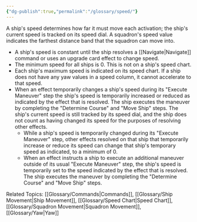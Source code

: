 ```yaml
---
{"dg-publish":true,"permalink":"/glossary/speed/"}
---
```


A ship's speed determines how far it must move each activation; the ship's current speed is tracked on its speed dial. A squadron's speed value indicates the farthest distance band that the squadron can move into.
- A ship's speed is constant until the ship resolves a [[Navigate\|Navigate]] command or uses an upgrade card effect to change speed.
- The minimum speed for all ships is 0. This is not on a ship's speed chart.
- Each ship's maximum speed is indicated on its speed chart. If a ship does not have any yaw values in a speed column, it cannot accelerate to that speed.
- When an effect temporarily changes a ship's speed during its "Execute Maneuver" step the ship's speed is temporarily increased or reduced as indicated by the effect that is resolved. The ship executes the maneuver by completing the "Determine Course" and "Move Ship" steps. The ship's current speed is still tracked by its speed dial, and the ship does not count as having changed its speed for the purposes of resolving other effects.
	- While a ship's speed is temporarily changed during its "Execute Maneuver" step, other effects resolved on that ship that temporarily increase or reduce its speed can change that ship's temporary speed as indicated, to a minimum of 0.
	- When an effect instructs a ship to execute an additional maneuver outside of its usual "Execute Maneuver" step, the ship's speed is temporarily set to the speed indicated by the effect that is resolved. The ship executes the maneuver by completing the "Determine Course" and "Move Ship" steps.

Related Topics: [[Glossary/Commands\|Commands]], [[Glossary/Ship Movement\|Ship Movement]], [[Glossary/Speed Chart\|Speed Chart]], [[Glossary/Squadron Movement\|Squadron Movement]], [[Glossary/Yaw\|Yaw]]